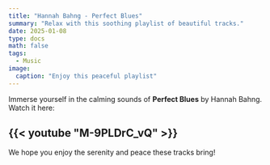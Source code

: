 ```yaml
---
title: "Hannah Bahng - Perfect Blues"
summary: "Relax with this soothing playlist of beautiful tracks."
date: 2025-01-08
type: docs
math: false
tags:
  - Music
image:
  caption: "Enjoy this peaceful playlist"
---
```


Immerse yourself in the calming sounds of **Perfect Blues** by Hannah Bahng. Watch it here:

## {{< youtube "M-9PLDrC_vQ" >}}

We hope you enjoy the serenity and peace these tracks bring!
